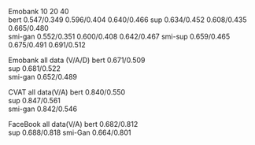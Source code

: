 
Emobank         10                            20                  40                     
bert        0.547/0.349                  0.596/0.404           0.640/0.466
sup         0.634/0.452                  0.608/0.435           0.665/0.480   
smi-gan     0.552/0.351                  0.600/0.408           0.642/0.467
smi-sup     0.659/0.465                  0.675/0.491           0.691/0.512


Emobank         all data (V/A/D)
bert             0.671/0.509                             
sup              0.681/0.522    
smi-gan          0.652/0.489


CVAT             all data(V/A)
bert              0.840/0.550                              
sup               0.847/0.561     
smi-gan           0.842/0.546



FaceBook       all data(V/A)
bert            0.682/0.812    
sup             0.688/0.818
smi-Gan         0.664/0.801







